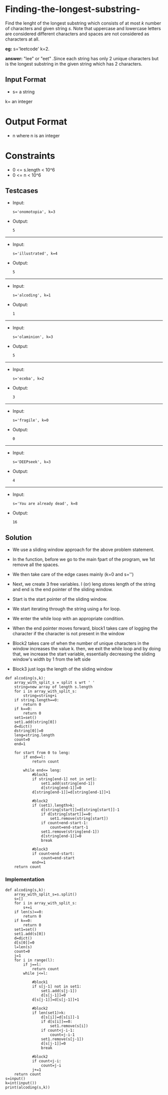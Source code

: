 # Finding-the-longest-substring-

Find the lenght of the longest substring which consists of at most *k* number of characters and given string *s*. Note that uppercase and lowercase letters are considered different characters and spaces are not considered as characters at all.

**eg:**          s='leetcode' k=2.

**answer:** "lee" or "eet" .Since each string has only 2 unique characters but is the longest substring in the given string which has 2 characters.

## Input Format

- s= a string

 k= an integer

# Output Format

- n where n is an integer

# Constraints

- 0 <= s.length < 10^6
- 0 <= n < 10^6

## Testcases

- Input:
   
   ```
   s='onomotopia', k=3
   ```
   
- Output:
   
   ```
   5
   ```
---
  
- Input:
   
   ```
   s='illustrated', k=4
   ```
   
- Output:

   ``` 
   5
   ```
---

- Input:
   
    ```
   s='alcoding', k=1
    ```
   
- Output:

   ``` 
   1
   ``` 
---

- Input:

   ```
   s='olaminion', k=3
    ```
   
- Output:

   ```
   5
   ```
---

- Input:

   ```
   s='eceba', k=2
   ```
   
- Output:

   ```
   3
   ```
---
   
- Input:

   ```
   s='fragile', k=0
   ```
   
- Output:

   ```
   0
   ```
---

- Input:

   ```
   s='DEEPseek', k=3
    ```
   
- Output:

   ```
   4
   ```
---

- Input:

   ```
   s='You are already dead', k=8
   ```
   
- Output:

   ```
   16
   ```




## Solution

- We use a sliding window approach for the above problem statement.
- In the function, before we go to the main fpart of the program, we 1st remove all the spaces.
- We then take care of the edge cases mainly (k=0 and s='')
- Next, we create 3 free variables. l (or) leng stores length of the string and end is the end pointer of the sliding window.
- Start is the start pointer of the sliding window.
- We start iterating through the string using a for loop.

- We enter the while loop with an appropriate condition.
- When the end pointer moves forward, block1 takes care of logging the character if the character is not present in the window
- Block2 takes care of when the number of unique characters in the window increases the value k. then, we exit the while loop and by doing that, we increase the start variable, essentially decreasing the sliding window's width by 1 from the left side
- Block3 just logs the length of the sliding window

```
def alcoding(s,k):
    array_with_split_s = split s wrt ' '
    string=new array of length s.length
    for i in array_with_split_s:
        string=string+i
    if string.length==0:
        return 0
    if k==0:
        return 0
    set1=set()
    set1.add(string[0])
    d=dict()
    dstring[0]]=0
    leng=string.length
    count=0
    end=1

    for start from 0 to leng:
        if end==l:
            return count

        while end<= leng:
            #block1
            if string[end-1] not in set1:
                set1.add(sstring[end-1])
                d[string[end-1]]=0
            d[string[end-1]]=d[string[end-1]]+1

            #block2
            if (set1).length>k:
                d[string[start]]=d[string[start]]-1
                if d[string[start]]==0:
                    set1.remove(string[start])
                if count<end-start-1:
                    count=end-start-1
                set1.remove(string[end-1])
                d[string[end-1]]=0
                break

            #block3
            if count<end-start:
                count=end-start
            end+=1
    return count
 ```

### Implementation

```
def alcoding(s,k):
    array_with_split_s=s.split()
    s=[]
    for i in array_with_split_s:
        s+=i
    if len(s)==0:
        return 0
    if k==0:
        return 0
    set1=set()
    set1.add(s[0])
    d=dict()
    d[s[0]]=0
    l=len(s)
    count=0
    j=1
    for i in range(l):
        if j==l:
            return count
        while j<=l:

            #block1
            if s[j-1] not in set1:
                set1.add(s[j-1])
                d[s[j-1]]=0
            d[s[j-1]]=d[s[j-1]]+1

            #block2
            if len(set1)>k:
                d[s[i]]=d[s[i]]-1
                if d[s[i]]==0:
                    set1.remove(s[i])
                if count<j-i-1:
                    count=j-i-1
                set1.remove(s[j-1])
                d[s[j-1]]=0
                break

            #block2
            if count<j-i:
                count=j-i
            j+=1
    return count
s=input()
k=int(input())
print(alcoding(s,k))
```
